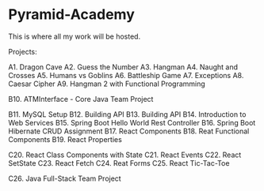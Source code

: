 # Pyramid-Academy
This is where all my work will be hosted. 

Projects:

A1. Dragon Cave
A2. Guess the Number
A3. Hangman
A4. Naught and Crosses
A5. Humans vs Goblins
A6. Battleship Game
A7. Exceptions
A8. Caesar Cipher 
A9. Hangman 2 with Functional Programming

B10. ATMInterface - Core Java Team Project

B11. MySQL Setup
B12. Building API
B13. Building API
B14. Introduction to Web Services
B15. Spring Boot Hello World Rest Controller
B16. Spring Boot Hibernate CRUD Assignment
B17. React Components
B18. Reat Functional Components
B19. React Properties

C20. React Class Components with State
C21. React Events
C22. React SetState
C23. React Fetch
C24. Reat Forms
C25. React Tic-Tac-Toe

C26. Java Full-Stack Team Project

